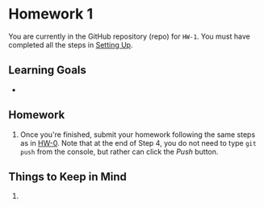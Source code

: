 Homework 1
================

You are currently in the GitHub repository (repo) for `HW-1`. You must have completed all the steps in [Setting Up](https://rudeboybert.github.io/MATH216/jekyll/update/2016/09/12/getting-started.html).

Learning Goals
--------------

-   

Homework
--------

1.  Once you're finished, submit your homework following the same steps as in <a
    target="_blank" class="page-link"
    href="https://github.com/2016-09-Middlebury-Data-Science/HW-0#homework">HW-0</a>. Note that at the end of Step 4, you do not need to type `git push` from the console, but rather can click the *Push* button.

Things to Keep in Mind
----------------------

1.
